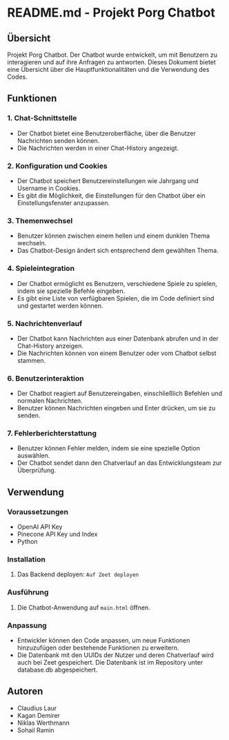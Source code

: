 # README.md - Projekt Porg Chatbot

## Übersicht

Projekt Porg Chatbot. Der Chatbot wurde entwickelt, um mit Benutzern zu interagieren und auf ihre Anfragen zu antworten. 
Dieses Dokument bietet eine Übersicht über die Hauptfunktionalitäten und die Verwendung des Codes.

## Funktionen

### 1. Chat-Schnittstelle

- Der Chatbot bietet eine Benutzeroberfläche, über die Benutzer Nachrichten senden können.
- Die Nachrichten werden in einer Chat-History angezeigt.

### 2. Konfiguration und Cookies

- Der Chatbot speichert Benutzereinstellungen wie Jahrgang und Username in Cookies.
- Es gibt die Möglichkeit, die Einstellungen für den Chatbot über ein Einstellungsfenster anzupassen.

### 3. Themenwechsel

- Benutzer können zwischen einem hellen und einem dunklen Thema wechseln.
- Das Chatbot-Design ändert sich entsprechend dem gewählten Thema.

### 4. Spieleintegration

- Der Chatbot ermöglicht es Benutzern, verschiedene Spiele zu spielen, indem sie spezielle Befehle eingeben.
- Es gibt eine Liste von verfügbaren Spielen, die im Code definiert sind und gestartet werden können.

### 5. Nachrichtenverlauf

- Der Chatbot kann Nachrichten aus einer Datenbank abrufen und in der Chat-History anzeigen.
- Die Nachrichten können von einem Benutzer oder vom Chatbot selbst stammen.

### 6. Benutzerinteraktion

- Der Chatbot reagiert auf Benutzereingaben, einschließlich Befehlen und normalen Nachrichten.
- Benutzer können Nachrichten eingeben und Enter drücken, um sie zu senden.

### 7. Fehlerberichterstattung

- Benutzer können Fehler melden, indem sie eine spezielle Option auswählen.
- Der Chatbot sendet dann den Chatverlauf an das Entwicklungsteam zur Überprüfung.

## Verwendung

### Voraussetzungen

- OpenAI API Key
- Pinecone API Key und Index
- Python

### Installation

1. Das Backend deployen: `Auf Zeet deployen`

### Ausführung

1. Die Chatbot-Anwendung auf `main.html` öffnen.

### Anpassung

- Entwickler können den Code anpassen, um neue Funktionen hinzuzufügen oder bestehende Funktionen zu erweitern.
- Die Datenbank mit den UUIDs der Nutzer und deren Chatverlauf wird auch bei Zeet gespeichert. Die Datenbank ist im Repository unter database.db abgespeichert.

## Autoren

- Claudius Laur
- Kagan Demirer
- Niklas Werthmann
- Sohail Ramin